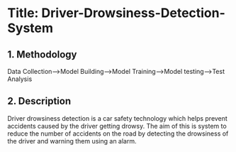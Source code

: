 # Title: Driver-Drowsiness-Detection-System
## 1. Methodology
Data Collection-->Model Building-->Model Training-->Model testing-->Test Analysis
## 2. Description
Driver drowsiness detection is a car safety technology which helps prevent accidents caused by the driver getting drowsy.
The aim of this is system to reduce the number of accidents on the road by detecting the drowsiness of the driver and warning them using an alarm.


